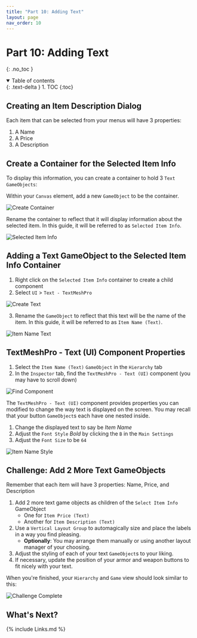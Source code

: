 ```yaml
---
title: "Part 10: Adding Text"
layout: page
nav_order: 10
---
```


# Part 10: Adding Text
{: .no_toc }


<details open markdown="block">
  <summary>
    Table of contents
  </summary>
  {: .text-delta }
1. TOC
{:toc}
</details>

## Creating an Item Description Dialog

Each item that can be selected from your menus will have 3 properties:

1. A Name
2. A Price
3. A Description

## Create a Container for the Selected Item Info

To display this information, you can create a container to hold 3 `Text` `GameObjects`:

Within your `Canvas` element, add a new `GameObject` to be the container.

![Create Container](../imgs/10/00-create-container.png)

Rename the container to reflect that it will display information about the
selected item. In this guide, it will be referred to as `Selected Item Info`.

![Selected Item Info](../imgs/10/01-selected-item-info.png)

## Adding a Text GameObject to the Selected Item Info Container

1. Right click on the `Selected Item Info` container to create a child component
2. Select `UI` > `Text - TextMeshPro`

![Create Text](../imgs/10/02-create-text-labels.png)

3. Rename the `GameObject` to reflect that this text will be the name of the item. In this guide, it will be referred to as `Item Name (Text)`.

![Item Name Text](../imgs/10/03-item-name.png)

## TextMeshPro - Text (UI) Component Properties

1. Select the `Item Name (Text)` `GameObject` in the `Hierarchy` tab
2. In the `Inspector` tab, find the `TextMeshPro - Text (UI)` component (you may have to scroll down)

![Find Component](../imgs/10/04-find-component.png)

The `TextMeshPro - Text (UI)` component provides properties you can modified to
change the way text is displayed on the screen. You may recall that your button
`GameObject`s each have one nested inside.

1. Change the displayed text to say be *Item Name*
2. Adjust the `Font Style` *Bold* by clicking the `B` in the `Main Settings`
3. Adjust the `Font Size` to be `64`

![Item Name Style](../imgs/10/05-item-name-style.png)

## Challenge: Add 2 More Text GameObjects

Remember that each item will have 3 properties: Name, Price, and Description

1. Add 2 more text game objects as children of the `Select Item Info` GameObject
   * One for `Item Price (Text)` 
   * Another for `Item Description (Text)`
2. Use a `Vertical Layout Group` to automagically size and place the labels in a
   way you find pleasing. 
   * **Optionally**: You may arrange them manually or using another layout manager of your choosing.
3. Adjust the styling of each of your text `GameObject`s to your liking.
4. If necessary, update the position of your armor and weapon buttons to fit nicely with your text.

When you're finished, your `Hierarchy` and `Game` view should look similar to this:

![Challenge Complete](../imgs/10/06-challenge-complete.png)

## What's Next?


{% include Links.md %}